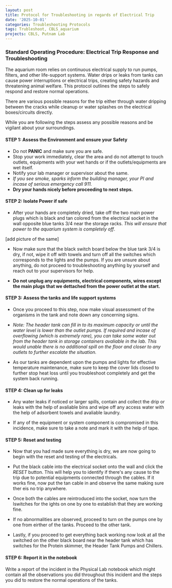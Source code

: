 ```yaml
---
layout: post
title: Protocol for Troubleshooting in regards of Electrical Trip
date: '2025-10-01'
categories: Troubleshooting Protocols
tags: Trubleshoot, CBLS_aquarium
projects: CBLS, Putnam Lab
---
```


### Standard Operating Procedure: Electrical Trip Response and Troubleshooting


The aquarium room relies on continuous electrical supply to run pumps, filters, and other life-support systems. Water drips or leaks from tanks can cause power interruptions or electrical trips, creating safety hazards and threatening animal welfare. This protocol outlines the steps to safely respond and restore normal operations.

There are various possible reasons for the trip either through water dripping between the cracks while cleanup or water splashes on the electrical boxes/circuits directly. 

While you are following the steps assess any possible reasons and be vigilant about your surroundings. 

#### STEP 1: Assess the Environment and ensure your Safety
   - Do not **PANIC** and make sure you are safe. 
   - Stop your work immediately, clear the area and do not attempt to touch outlets, equipments with your wet hands or if the outlets/equipments are wet itself. 
   - Notify your lab manager or supervisor about the same. 
   - *If you see smoke, sparks inform the building manager, your PI and incase of serious emergency call 911.*
   - **Dry your hands nicely before proceeding to next steps.**

#### STEP 2: Isolate Power if safe

  - After your hands are completely dried, take off the two main power plugs which is black and tan colored from the electrical socket in the wall opposite blue tanks 3/4 near the storage racks. *This will ensure that power to the aquarium system is completely off*.

  [add picture of the same]

  - Now make sure that the black switch board below the blue tank 3/4 is dry, if not, wipe it off with towels and turn off all the switches which corresponds to the lights and the pumps. If you are unsure about anything, do not proceed to troubleshooting anything by yourself and reach out to your supervisors for help. 

  - **Do not unplug any equipments, electrical components, wires except the main plugs that we dettached from the power outlet at the start.**
  
#### STEP 3: Assess the tanks and life support systems
 
 - Once you proceed to this step, now make visual assessment of the organisms in the tank and note down any concerning signs. 

 - *Note: The header tank can fill in to its maximum capacity or until the water level is lower than the outlet pumps. If required and incase of overflowing (which is extremely rare), you can take some water out from the header tank in storage containers avaliable in the lab. This would unable there is no additional spill on the floor and closer to any outlets to further escalate the situation.* 

 - As our tanks are dependent upon the pumps and lights for effective temperature maintenance, make sure to keep the cover lids closed to further stop heat loss until you troubleshoot completely and get the system back running.

#### STEP 4: Clean up for leaks

 - Any water leaks if noticed or larger spills, contain and collect the drip or leaks with the help of avaliable bins and wipe off any access water with the help of adsorbent towels and avaliable laundry. 

 - If any of the equipment or system component is compromised in this incidence, make sure to take a note and mark it with the help of tape.
 
#### STEP 5: Reset and testing

 - Now that you had made sure everything is dry, we are now going to begin with the reset and testing of the electricals. 

 - Put the black cable into the electrical socket onto the wall and click the *RESET* button. This will help you to identify if there's any cause to the trip due to potential equipments connected through the cables. If it works fine, now put the tan cable in and observe the same making sure ther eis no trip anywhere. 

 - Once both the cables are reintroduced into the socket, now turn the lswitches for the ights on one by one to establish that they are working fine.

 - If no abnormalities are observed, proceed to turn on the pumps one by one from eirther of the tanks. Proceed to the other tank. 

 - Lastly, if you proceed to get everything back working now look at all the switched on the other black board near the header tank which has switches for the Protein skimmer, the Header Tank Pumps and Chillers. 


#### STEP 6: Report it in the notebook 

  Write a report of the incident in the Physical Lab notebook which might contain all the observations you did throughout this incident and the steps you did to restore the normal operations of the tanks. 